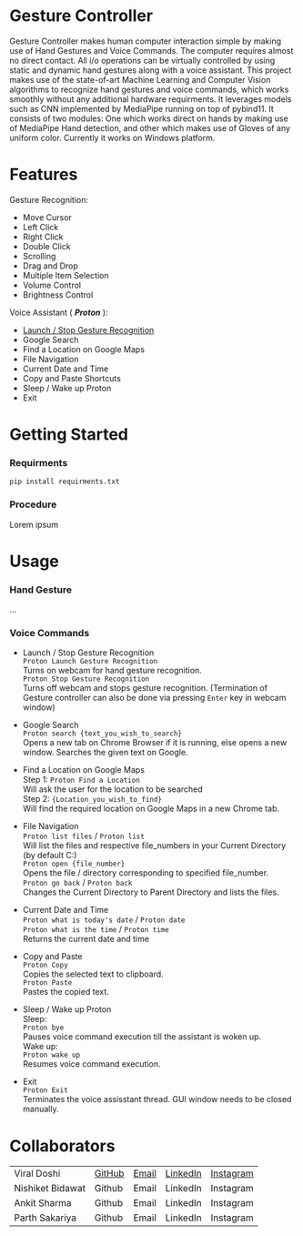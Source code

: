 # Gesture Controller

Gesture Controller makes human computer interaction simple by making use of Hand Gestures and Voice Commands. The computer requires almost no direct contact. All i/o operations can be virtually controlled by using static and dynamic hand gestures along with a voice assistant. This project makes use of the state-of-art Machine Learning and Computer Vision algorithms to recognize hand gestures and voice commands, which works smoothly without any additional hardware requirments. It leverages models such as CNN implemented by MediaPipe running on top of pybind11. It consists of two modules: One which works direct on hands by making use of MediaPipe Hand detection, and other which makes use of Gloves of any uniform color. Currently it works on Windows platform.


# Features

Gesture Recognition:
*  Move Cursor
*  Left Click
*  Right Click
*  Double Click
*  Scrolling
*  Drag and Drop
*  Multiple Item Selection
*  Volume Control
*  Brightness Control

Voice Assistant ( ***Proton*** ):
*  [Launch / Stop  Gesture Recognition](https://github.com/xenon-19/Gesture_Controller/README#L43)
*  Google Search
*  Find a Location on Google Maps
*  File Navigation
*  Current Date and Time
*  Copy and Paste Shortcuts
*  Sleep / Wake up Proton
*  Exit

# Getting Started
  ### Requirments
  ``` pip install requirments.txt ```
  ### Procedure
  Lorem ipsum





# Usage
  ### Hand Gesture
  ...
  ### Voice Commands
*  Launch / Stop  Gesture Recognition <br>
``` Proton Launch Gesture Recognition ``` <br>
   Turns on webcam for hand gesture recognition. <br>
``` Proton Stop Gesture Recognition ``` <br>
   Turns off webcam and stops gesture recognition. (Termination of Gesture controller can also be done via pressing ```Enter``` key in webcam window) <br>
   
*  Google Search <br>
  ``` Proton search {text_you_wish_to_search} ``` <br>
  Opens a new tab on Chrome Browser if it is running, else opens a new window. Searches the given text on Google. <br>
  
*  Find a Location on Google Maps <br>
   Step 1: ``` Proton Find a Location ``` <br>
   Will ask the user for the location to be searched <br>
   Step 2: ```{Location_you_wish_to_find}``` <br>
   Will find the required location on Google Maps in a new Chrome tab. <br>
   
*  File Navigation <br>
  ``` Proton list files ``` / ``` Proton list ``` <br>
  Will list the files and respective file_numbers in your Current Directory (by default C:) <br>
  ``` Proton open {file_number} ``` <br>
  Opens the file / directory corresponding to specified file_number. <br>
  ``` Proton go back ``` / ``` Proton back ``` <br>
  Changes the Current Directory to Parent Directory and lists the files.  <br>
    
*  Current Date and Time <br>
  ``` Proton what is today's date ``` / ``` Proton date ``` <br>
  ``` Proton what is the time ``` / ``` Proton time ``` <br>
  Returns the current date and time <br>
  
*  Copy and Paste <br>
  ``` Proton Copy ``` <br>
  Copies the selected text to clipboard. <br>
  ``` Proton Paste ``` <br>
  Pastes the copied text. <br>
  
*  Sleep / Wake up Proton <br>
   Sleep: <br>
  ``` Proton bye ``` <br>
  Pauses voice command execution till the assistant is woken up. <br>
  Wake up: <br>
  ``` Proton wake up ``` <br>
  Resumes voice command execution. <br>
    
*  Exit <br>
  ``` Proton Exit ``` <br>
  Terminates the voice assisstant thread. GUI window needs to be closed manually. <br>
  
# Collaborators
  | |  |  |  |  |
  | ------------- | ------------- | ------------- | ------------- | ------------- |
  | Viral Doshi | [GitHub](https://github.com/Viral-Doshi) | [Email](mailto:viraldoshi321@gmail.com) | [LinkedIn](https://www.linkedin.com/in/viral-doshi-5a7737190/) | [Instagram](https://www.instagram.com/_viral_doshi/) |
  | Nishiket Bidawat | Github | Email | LinkedIn | Instagram |
  | Ankit Sharma | Github | Email | LinkedIn | Instagram |
  | Parth Sakariya | Github | Email | LinkedIn | Instagram |
  
